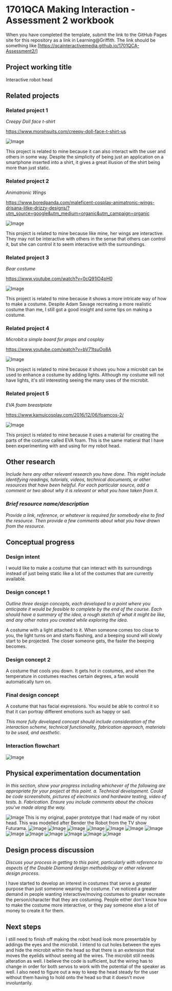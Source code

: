 # 1701QCA Making Interaction - Assessment 2 workbook


When you have completed the template, submit the link to the GitHub Pages site for this repository as a link in Learning@Griffith. The link should be something like [https://qcainteractivemedia.github.io/1701QCA-Assessment2/]

## Project working title ##
Interactive robot head

## Related projects ##

### Related project 1 ###
*Creepy Doll face t-shirt*

https://www.morphsuits.com/creepy-doll-face-t-shirt-us

![Image](related1.gif)

This project is related to mine because it can also interact with the user and others in some way. Despite the simplicity of being just an application on a smartphone inserted into a shirt, it gives a great illusion of the shirt being more than just static. 

### Related project 2 ###
*Animatronic Wings*

https://www.boredpanda.com/maleficent-cosplay-animatronic-wings-drisana-litke-drizzy-designs/?utm_source=google&utm_medium=organic&utm_campaign=organic

![Image](related2.gif)

This project is related to mine because like mine, her wings are interactive. They may not be interactive with others in the sense that others can control it, but she can control it to seem interactive with the surroundings. 

### Related project 3 ###
*Bear costume*

https://www.youtube.com/watch?v=0cQ91lO4pH0

![Image](related3.png)

This project is related to mine because it shows a more intricate way of how to make a costume. Despite Adam Savage recreating a more realistic costume than me, I still got a good insight and some tips on making a costume. 

### Related project 4 ###
*Microbit:a simple board for props and cosplay*

https://www.youtube.com/watch?v=bV71tsuOo8A

![Image](related4.png)

This project is related to mine because it shows you how a microbit can be used to enhance a costume by adding lights. Although my costume will not have lights, it's stil interesting seeing the many uses of the microbit. 

### Related project 5 ###
*EVA foam breastplate*

https://www.kamuicosplay.com/2016/12/06/foamcos-2/

![Image](related5.jpg)

This project is related to mine because it uses a material for creating the parts of the costume called EVA foam. This is the same matieral that I have been experimenting with and using for my robot head. 


## Other research ##
*Include here any other relevant research you have done. This might include identifying readings, tutorials, videos, technical documents, or other resources that have been helpful. For each particular source, add a comment or two about why it is relevant or what you have taken from it.*

### *Brief resource name/description* ###

*Provide a link, reference, or whatever is required for somebody else to find the resource. Then provide a few comments about what you have drawn from the resource.*

## Conceptual progress ##

### Design intent ###
I would like to make a costume that can interact with its surroundings instead of just being static like a lot of the costumes that are currently available. 

### Design concept 1 ###
*Outline three design concepts, each developed to a point where you anticipate it would be feasible to complete by the end of the course. Each should have a summary of the idea, a rough sketch of what it might be like, and any other notes you created while exploring the idea.* 


A costume with a light attached to it. When someone comes too close to you, the light turns on and starts flashing, and a beeping sound will slowly start to be projected. The closer someone gets, the faster the beeping becomes. 

### Design concept 2 ###
A costume that cools you down. It gets hot in costumes, and when the temperature in costumes reaches certain degrees, a fan would automatically turn on.

### Final design concept ###
A costume that has facial expressions. You would be able to control it so that it can portray different emotions such as happy or sad.

*This more fully developed concept should include consideration of the interaction scheme, technical functionality, fabrication approach, materials to be used, and aesthetic.*

### Interaction flowchart ###

![Image](flow.jpg)

## Physical experimentation documentation ##

*In this section, show your progress including whichever of the following are appropriate for your project at this point.
a.	Technical development. Could be code screenshots, pictures of electronics and hardware testing, video of tests. 
b.	Fabrication. 
Ensure you include comments about the choices you've made along the way.*


![Image](bender1.jpg)
This is my original, paper prototype that I had made of my robot head. This was modelled after Bender the Robot from the TV show Futurama. 
![Image](bender2.jpg)
![Image](bender3.jpg)
![Image](bender4.jpg)
![Image](bender5.jpg)
![Image](bender6.jpg)
![Image](bender7.jpg)
![Image](bender8.jpg)
![Image](bender9.jpg)
![Image](bender10.jpg)
![Image](bender11.jpg)
![Image](bender12.jpg)
![Image](bender13.jpg)
![Image](bender14.jpg)

## Design process discussion ##
*Discuss your process in getting to this point, particularly with reference to aspects of the Double Diamond design methodology or other relevant design process.*

I have started to develop an interest in costumes that serve a greater purpose than just someone wearing the costume. I've noticed a greater demand in people wanting interactive/moving costumes to greater recreate the person/character that they are costuming. People either don't know how to make the costume more interactive, or they pay someone else a lot of money to create it for them. 

## Next steps ##
I still need to finish off making the robot head look more presentable by addings the eyes and the microbit. I intend to cut holes between the eyes and hide the microbit within the head so that there is an extension that moves the eyelids without seeing all the wires. The microbit still needs alteration as well. I believe the code is sufficient, but the wiring has to change in order for both servos to work with the potential of the speaker as well. I also need to figure out a way to keep the head steady for the user without them having to hold onto the head so that it doesn't move involuntarily. 
